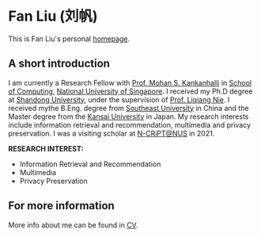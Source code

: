 # Fan Liu (刘帆)
This is Fan Liu's personal [homepage](https://liufancs.github.io/).

## A short introduction
I am currently a Research Fellow with [Prof. Mohan S. Kankanhalli](https://www.comp.nus.edu.sg/~mohan/) in [School of Computing](https://www.comp.nus.edu.sg/), [National University of Singapore](https://www.nus.edu.sg/). I received my Ph.D degree at [Shandong University](https://www.sdu.edu.cn/), under the supervision of [Prof. Liqiang Nie](https://liqiangnie.github.io/index.html). I received mythe B.Eng. degree from [Southeast University](https://www.seu.edu.cn/) in China and the Master degree from the [Kansai University](https://www.kansai-u.ac.jp/) in Japan. My research interests include information retrieval and recommendation, multimedia and privacy preservation. I was a visiting scholar at [N-CRiPT@NUS](https://ncript.comp.nus.edu.sg/) in 2021.

<b>RESEARCH INTEREST:</b>
* Information Retrieval and Recommendation
* Multimedia
* Privacy Preservation

## For more information
More info about me can be found in [CV](https://liufancs.github.io/cv/).

